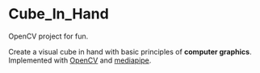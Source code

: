 # Cube_In_Hand

OpenCV project for fun.

Create a visual cube in hand with basic principles of **computer graphics**. Implemented with [OpenCV](https://opencv.org/) and [mediapipe](https://google.github.io/mediapipe/).
